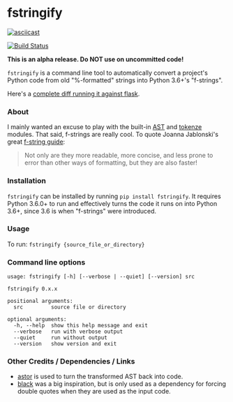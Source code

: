 # fstringify

[![asciicast](https://asciinema.org/a/CDwLsZtWg3of1xSuAOfjnr6x8.png)](https://asciinema.org/a/CDwLsZtWg3of1xSuAOfjnr6x8)

[![Build Status](https://travis-ci.org/jacktasia/fstringify.svg)](https://travis-ci.org/jacktasia/fstringify)

**This is an alpha release. Do NOT use on uncommitted code!**

`fstringify` is a command line tool to automatically convert a project's Python code from old "%-formatted" strings into Python 3.6+'s "f-strings".

Here's a [complete diff running it against flask](https://github.com/pallets/flask/compare/master...jacktasia:fstringified).


### About

I mainly wanted an excuse to play with the built-in [AST](https://docs.python.org/3/library/tokenize.html) and [tokenze](https://docs.python.org/3/library/tokenize.html) modules. That said, f-strings are really cool. To quote Joanna Jablonski's great [f-string guide](https://realpython.com/python-f-strings/):

> Not only are they more readable, more concise, and less prone to error than other ways of formatting, but they are also faster!

### Installation

`fstringify` can be installed by running `pip install fstringify`.  It requires
Python 3.6.0+ to run and effectively turns the code it runs on into Python 3.6+,
since 3.6 is when "f-strings" were introduced.


### Usage

To run: `fstringify {source_file_or_directory}`


### Command line options
```
usage: fstringify [-h] [--verbose | --quiet] [--version] src

fstringify 0.x.x

positional arguments:
  src         source file or directory

optional arguments:
  -h, --help  show this help message and exit
  --verbose   run with verbose output
  --quiet     run without output
  --version   show version and exit

```

### Other Credits / Dependencies / Links

- [astor](https://github.com/berkerpeksag/astor) is used to turn the transformed AST back into code.
- [black](https://github.com/ambv/black) was a big inspiration, but is only used as a dependency for forcing double quotes when they are used as the input code.
